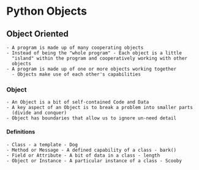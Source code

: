 # Python Objects
    
## Object Oriented
    - A program is made up of many cooperating objects
    - Instead of being the "whole program" - Each object is a little
      "island" within the program and cooperatively working with other
      objects
    - A program is made up of one or more objects working together
      - Objects make use of each other's capabilities

### Object
    - An Object is a bit of self-contained Code and Data
    - A key aspect of an Object is to break a problem into smaller parts
      (divide and conquer)
    - Object has boundaries that allow us to ignore un-need detail

#### Definitions
    - Class - a template - Dog
    - Method or Message - A defined capability of a class - bark()
    - Field or Attribute - A bit of data in a class - length
    - Object or Instance - A particular instance of a class - Scooby